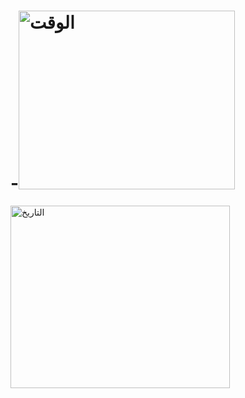 # -<img width="346" height="286" alt="الوقت" src="https://github.com/user-attachments/assets/fc38f4b7-9a80-4922-8568-07fa7f86efcb" />
<img width="351" height="292" alt="التاريخ" src="https://github.com/user-attachments/assets/14aa6b12-f9ed-4120-948d-a8964629c796" />
